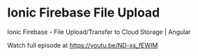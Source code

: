 # Ionic Firebase File Upload
 Ionic Firebase - File Upload/Transfer to Cloud Storage | Angular

Watch full episode at https://youtu.be/ND-xs_fEWIM
